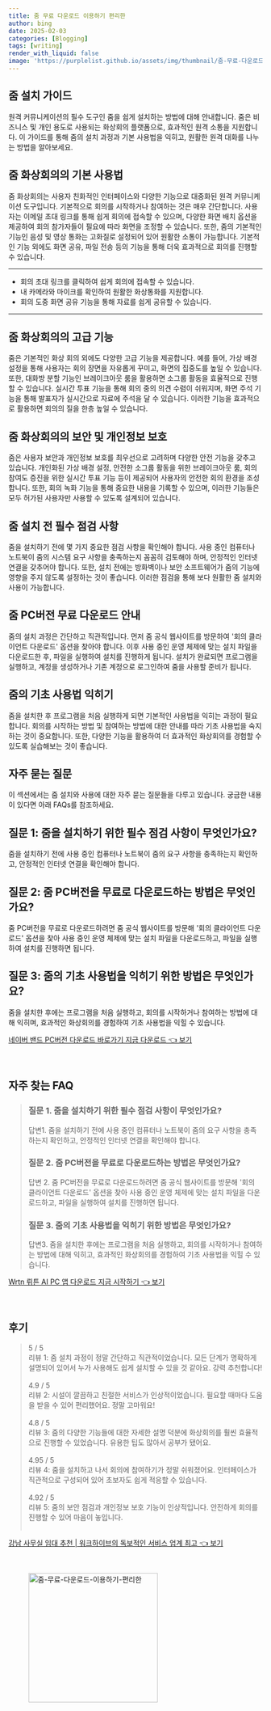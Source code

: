 ```yaml
---
title: 줌 무료 다운로드 이용하기 편리한
author: bing
date: 2025-02-03
categories: [Blogging]
tags: [writing]
render_with_liquid: false
image: 'https://purplelist.github.io/assets/img/thumbnail/줌-무료-다운로드-이용하기-편리한.webp'
---
```



<h2 id='줌_설치_가이드'>줌 설치 가이드</h2>

<p>원격 커뮤니케이션의 필수 도구인 줌을 쉽게 설치하는 방법에 대해 안내합니다. 줌은 비즈니스 및 개인 용도로 사용되는 화상회의 플랫폼으로, 효과적인 원격 소통을 지원합니다. 이 가이드를 통해 줌의 설치 과정과 기본 사용법을 익히고, 원활한 원격 대화를 나누는 방법을 알아보세요.</p>

<h2 id='줌_화상회의의_기본_사용법'>줌 화상회의의 기본 사용법</h2>

<p>줌 화상회의는 사용자 친화적인 인터페이스와 다양한 기능으로 대중화된 원격 커뮤니케이션 도구입니다. 기본적으로 회의를 시작하거나 참여하는 것은 매우 간단합니다. 사용자는 이메일 초대 링크를 통해 쉽게 회의에 접속할 수 있으며, 다양한 화면 배치 옵션을 제공하여 회의 참가자들이 필요에 따라 화면을 조정할 수 있습니다. 또한, 줌의 기본적인 기능인 음성 및 영상 통화는 고화질로 설정되어 있어 원활한 소통이 가능합니다. 기본적인 기능 외에도 화면 공유, 파일 전송 등의 기능을 통해 더욱 효과적으로 회의를 진행할 수 있습니다.</p>

<hr />

<ul>
    <li>회의 초대 링크를 클릭하여 쉽게 회의에 접속할 수 있습니다.</li>
    <li>내 카메라와 마이크를 확인하여 원활한 화상통화를 지원합니다.</li>
    <li>회의 도중 화면 공유 기능을 통해 자료를 쉽게 공유할 수 있습니다.</li>
</ul>

<hr />

<h2 id='줌_화상회의의_고급_기능'>줌 화상회의의 고급 기능</h2>

<p>줌은 기본적인 화상 회의 외에도 다양한 고급 기능을 제공합니다. 예를 들어, 가상 배경 설정을 통해 사용자는 회의 장면을 자유롭게 꾸미고, 화면의 집중도를 높일 수 있습니다. 또한, 대화방 분할 기능인 브레이크아웃 룸을 활용하면 소그룹 활동을 효율적으로 진행할 수 있습니다. 실시간 투표 기능을 통해 회의 중의 의견 수렴이 쉬워지며, 화면 주석 기능을 통해 발표자가 실시간으로 자료에 주석을 달 수 있습니다. 이러한 기능을 효과적으로 활용하면 회의의 질을 한층 높일 수 있습니다.</p>

<h2 id='줌_화상회의의_보안_및_개인정보_보호'>줌 화상회의의 보안 및 개인정보 보호</h2>

<p>줌은 사용자 보안과 개인정보 보호를 최우선으로 고려하며 다양한 안전 기능을 갖추고 있습니다. 개인화된 가상 배경 설정, 안전한 소그룹 활동을 위한 브레이크아웃 룸, 회의 참여도 증진을 위한 실시간 투표 기능 등이 제공되어 사용자의 안전한 회의 환경을 조성합니다. 또한, 회의 녹화 기능을 통해 중요한 내용을 기록할 수 있으며, 이러한 기능들은 모두 허가된 사용자만 사용할 수 있도록 설계되어 있습니다.</p>

<h2 id='줌_설치_전_필수_점검_사항'>줌 설치 전 필수 점검 사항</h2>

<p>줌을 설치하기 전에 몇 가지 중요한 점검 사항을 확인해야 합니다. 사용 중인 컴퓨터나 노트북이 줌의 시스템 요구 사항을 충족하는지 꼼꼼히 검토해야 하며, 안정적인 인터넷 연결을 갖추어야 합니다. 또한, 설치 전에는 방화벽이나 보안 소프트웨어가 줌의 기능에 영향을 주지 않도록 설정하는 것이 좋습니다. 이러한 점검을 통해 보다 원활한 줌 설치와 사용이 가능합니다.</p>

<h2 id='줌_PC버전_무료_다운로드_안내'>줌 PC버전 무료 다운로드 안내</h2>

<p>줌의 설치 과정은 간단하고 직관적입니다. 먼저 줌 공식 웹사이트를 방문하여 '회의 클라이언트 다운로드' 옵션을 찾아야 합니다. 이후 사용 중인 운영 체제에 맞는 설치 파일을 다운로드한 후, 파일을 실행하여 설치를 진행하게 됩니다. 설치가 완료되면 프로그램을 실행하고, 계정을 생성하거나 기존 계정으로 로그인하여 줌을 사용할 준비가 됩니다.</p>

<h2 id='줌의_기초_사용법_익히기'>줌의 기초 사용법 익히기</h2>

<p>줌을 설치한 후 프로그램을 처음 실행하게 되면 기본적인 사용법을 익히는 과정이 필요합니다. 회의를 시작하는 방법 및 참여하는 방법에 대한 안내를 따라 기초 사용법을 숙지하는 것이 중요합니다. 또한, 다양한 기능을 활용하여 더 효과적인 화상회의를 경험할 수 있도록 실습해보는 것이 좋습니다.</p>

<h2 id='자주_묻는_질문'>자주 묻는 질문</h2>

<p>이 섹션에서는 줌 설치와 사용에 대한 자주 묻는 질문들을 다루고 있습니다. 궁금한 내용이 있다면 아래 FAQs를 참조하세요.</p>

<h2 id='FAQ_1'>질문 1: 줌을 설치하기 위한 필수 점검 사항이 무엇인가요?</h2>

<p>줌을 설치하기 전에 사용 중인 컴퓨터나 노트북이 줌의 요구 사항을 충족하는지 확인하고, 안정적인 인터넷 연결을 확인해야 합니다.</p>

<h2 id='FAQ_2'>질문 2: 줌 PC버전을 무료로 다운로드하는 방법은 무엇인가요?</h2>

<p>줌 PC버전을 무료로 다운로드하려면 줌 공식 웹사이트를 방문해 '회의 클라이언트 다운로드' 옵션을 찾아 사용 중인 운영 체제에 맞는 설치 파일을 다운로드하고, 파일을 실행하여 설치를 진행하면 됩니다.</p>

<h2 id='FAQ_3'>질문 3: 줌의 기초 사용법을 익히기 위한 방법은 무엇인가요?</h2>

<p>줌을 설치한 후에는 프로그램을 처음 실행하고, 회의를 시작하거나 참여하는 방법에 대해 익히며, 효과적인 화상회의를 경험하여 기초 사용법을 익힐 수 있습니다.</p>


<p><a class="click-button" title="네이버 밴드 PC버전 다운로드 바로가기 지금 다운로드" href="https://purplelist.github.io/posts/%EB%84%A4%EC%9D%B4%EB%B2%84-%EB%B0%B4%EB%93%9C-PC%EB%B2%84%EC%A0%84-%EB%8B%A4%EC%9A%B4%EB%A1%9C%EB%93%9C-%EB%B0%94%EB%A1%9C%EA%B0%80%EA%B8%B0-%EC%A7%80%EA%B8%88-%EB%8B%A4%EC%9A%B4%EB%A1%9C%EB%93%9C/" rel="dofollow">네이버 밴드 PC버전 다운로드 바로가기 지금 다운로드 👈 보기</a></p><br>
<h2 id='자주_찾는_FAQ'>자주 찾는 FAQ</h2>
<div itemscope="" itemtype="https://schema.org/FAQPage"> 
<blockquote> 
<div itemscope="" itemprop="mainEntity" itemtype="https://schema.org/Question"> 
<h3 itemprop="name">질문 1. 줌을 설치하기 위한 필수 점검 사항이 무엇인가요?</h3> 
<div itemscope="" itemprop="acceptedAnswer" itemtype="https://schema.org/Answer"> 
<span itemprop="text"> 
<p>답변1. 줌을 설치하기 전에 사용 중인 컴퓨터나 노트북이 줌의 요구 사항을 충족하는지 확인하고, 안정적인 인터넷 연결을 확인해야 합니다.</p> 
</span> 
</div> 
</div> 

<div itemscope="" itemprop="mainEntity" itemtype="https://schema.org/Question"> 
<h3 itemprop="name">질문 2. 줌 PC버전을 무료로 다운로드하는 방법은 무엇인가요?</h3> 
<div itemscope="" itemprop="acceptedAnswer" itemtype="https://schema.org/Answer"> 
<span itemprop="text"> 
<p>답변 2. 줌 PC버전을 무료로 다운로드하려면 줌 공식 웹사이트를 방문해 '회의 클라이언트 다운로드' 옵션을 찾아 사용 중인 운영 체제에 맞는 설치 파일을 다운로드하고, 파일을 실행하여 설치를 진행하면 됩니다.</p> 
</span> 
</div> 
</div> 

<div itemscope="" itemprop="mainEntity" itemtype="https://schema.org/Question"> 
<h3 itemprop="name">질문 3. 줌의 기초 사용법을 익히기 위한 방법은 무엇인가요?</h3> 
<div itemscope="" itemprop="acceptedAnswer" itemtype="https://schema.org/Answer"> 
<span itemprop="text"> 
<p>답변3. 줌을 설치한 후에는 프로그램을 처음 실행하고, 회의를 시작하거나 참여하는 방법에 대해 익히고, 효과적인 화상회의를 경험하여 기초 사용법을 익힐 수 있습니다.</p> 
</span> 
</div> 
</div> 
</blockquote> 
</div>
<p><a class="click-button" title="Wrtn 뤼튼 AI PC 앱 다운로드 지금 시작하기" href="https://purplelist.github.io/posts/Wrtn-%EB%A4%BC%ED%8A%BC-AI-PC-%EC%95%B1-%EB%8B%A4%EC%9A%B4%EB%A1%9C%EB%93%9C-%EC%A7%80%EA%B8%88-%EC%8B%9C%EC%9E%91%ED%95%98%EA%B8%B0/" rel="dofollow">Wrtn 뤼튼 AI PC 앱 다운로드 지금 시작하기 👈 보기</a></p><br>
<h2 id='후기'>후기</h2>
<div itemscope itemtype="https://schema.org/Product">
  <blockquote>
  <div itemprop="review" itemscope itemtype="https://schema.org/Review">
      <div itemprop="reviewRating" itemscope itemtype="https://schema.org/Rating"> <span itemprop="ratingValue">5</span> / <span itemprop="bestRating">5</span> </div>
      <span itemprop="reviewBody">리뷰 1: 줌 설치 과정이 정말 간단하고 직관적이었습니다. 모든 단계가 명확하게 설명되어 있어서 누가 사용해도 쉽게 설치할 수 있을 것 같아요. 강력 추천합니다!</span>
  </div>
  <br>
  <div itemprop="review" itemscope itemtype="https://schema.org/Review">
      <div itemprop="reviewRating" itemscope itemtype="https://schema.org/Rating"> <span itemprop="ratingValue">4.9</span> / <span itemprop="bestRating">5</span> </div>
      <span itemprop="reviewBody">리뷰 2: 시설이 깔끔하고 친절한 서비스가 인상적이었습니다. 필요할 때마다 도움을 받을 수 있어 편리했어요. 정말 고마워요!</span>
  </div>
  <br>
  <div itemprop="review" itemscope itemtype="https://schema.org/Review">
      <div itemprop="reviewRating" itemscope itemtype="https://schema.org/Rating"> <span itemprop="ratingValue">4.8</span> / <span itemprop="bestRating">5</span> </div>
      <span itemprop="reviewBody">리뷰 3: 줌의 다양한 기능들에 대한 자세한 설명 덕분에 화상회의를 훨씬 효율적으로 진행할 수 있었습니다. 유용한 팁도 많아서 공부가 됐어요.</span>
  </div>
  <br>
  <div itemprop="review" itemscope itemtype="https://schema.org/Review">
      <div itemprop="reviewRating" itemscope itemtype="https://schema.org/Rating"> <span itemprop="ratingValue">4.95</span> / <span itemprop="bestRating">5</span> </div>
      <span itemprop="reviewBody">리뷰 4: 줌을 설치하고 나서 회의에 참여하기가 정말 쉬워졌어요. 인터페이스가 직관적으로 구성되어 있어 초보자도 쉽게 적응할 수 있습니다.</span>
  </div>
  <br>
  <div itemprop="review" itemscope itemtype="https://schema.org/Review">
      <div itemprop="reviewRating" itemscope itemtype="https://schema.org/Rating"> <span itemprop="ratingValue">4.92</span> / <span itemprop="bestRating">5</span> </div>
      <span itemprop="reviewBody">리뷰 5: 줌의 보안 점검과 개인정보 보호 기능이 인상적입니다. 안전하게 회의를 진행할 수 있어 마음이 놓입니다.</span>
  </div>
  <br>
  </blockquote>
</div>
<p><a class="click-button" title="강남 사무실 임대 추천 | 워크하이브의 독보적인 서비스 업계 최고" href="https://purplelist.github.io/posts/%EA%B0%95%EB%82%A8-%EC%82%AC%EB%AC%B4%EC%8B%A4-%EC%9E%84%EB%8C%80-%EC%B6%94%EC%B2%9C-%EC%9B%8C%ED%81%AC%ED%95%98%EC%9D%B4%EB%B8%8C%EC%9D%98-%EB%8F%85%EB%B3%B4%EC%A0%81%EC%9D%B8-%EC%84%9C%EB%B9%84%EC%8A%A4-%EC%97%85%EA%B3%84-%EC%B5%9C%EA%B3%A0/" rel="dofollow">강남 사무실 임대 추천 | 워크하이브의 독보적인 서비스 업계 최고 👈 보기</a></p><br>
<figure class="image"><img src="https://purplelist.github.io/assets/img/thumbnail/줌-무료-다운로드-이용하기-편리한.webp" alt="줌-무료-다운로드-이용하기-편리한" width="256" height="256"></figure>